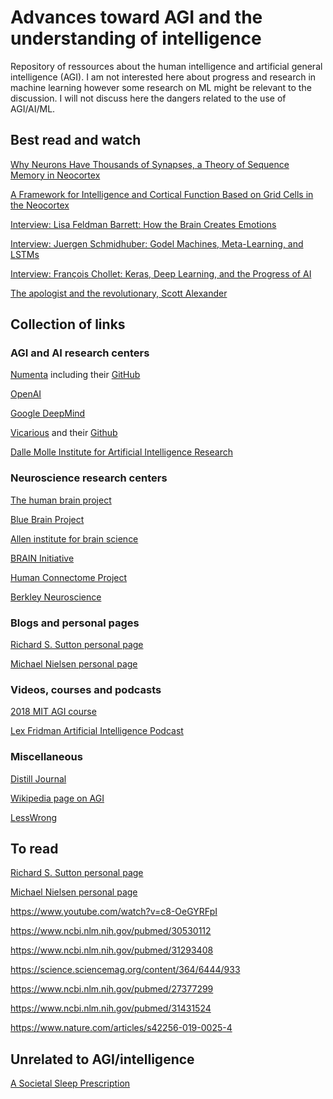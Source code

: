 # Advances toward AGI and the understanding of intelligence

Repository of ressources about the human intelligence and artificial general intelligence (AGI). I am not interested here about progress and research in machine learning however some research on ML might be relevant to the discussion. I will not discuss here the dangers related to the use of AGI/AI/ML.

## Best read and watch

[Why Neurons Have Thousands of Synapses, a Theory of Sequence Memory in Neocortex](https://www.frontiersin.org/articles/10.3389/fncir.2016.00023/full)

[A Framework for Intelligence and Cortical Function Based on Grid Cells in the Neocortex](https://www.frontiersin.org/articles/10.3389/fncir.2018.00121/full)

[Interview: Lisa Feldman Barrett: How the Brain Creates Emotions](https://www.youtube.com/watch?v=qwsft6tmvBA)

[Interview: Juergen Schmidhuber: Godel Machines, Meta-Learning, and LSTMs](https://www.youtube.com/watch?v=3FIo6evmweo)

[Interview: François Chollet: Keras, Deep Learning, and the Progress of AI](https://www.youtube.com/watch?v=Bo8MY4JpiXE)

[The apologist and the revolutionary, Scott Alexander ](https://www.lesswrong.com/posts/ZiQqsgGX6a42Sfpii/the-apologist-and-the-revolutionary)

## Collection of links

### AGI and AI research centers

[Numenta](https://numenta.com/) including their [GitHub](https://github.com/numenta)

[OpenAI](https://openai.com/)

[Google DeepMind](https://deepmind.com/research)

[Vicarious](https://www.vicarious.com/) and their [Github](https://github.com/vicariousinc)

[Dalle Molle Institute for Artificial Intelligence Research](http://www.idsia.ch/idsia_en.html)

### Neuroscience research centers

[The human brain project](https://www.humanbrainproject.eu/en/)

[Blue Brain Project](https://www.epfl.ch/research/domains/bluebrain/)

[Allen institute for brain science](https://alleninstitute.org/what-we-do/brain-science/research/scientific-publications/)

[BRAIN Initiative](https://braininitiative.nih.gov/)

[Human Connectome Project](http://www.humanconnectomeproject.org/)

[Berkley Neuroscience](https://neuroscience.berkeley.edu/)

### Blogs and personal pages

[Richard S. Sutton personal page](http://incompleteideas.net/)

[Michael Nielsen personal page](http://michaelnielsen.org/)

### Videos, courses and podcasts

[2018 MIT AGI course](https://agi.mit.edu/)

[Lex Fridman Artificial Intelligence Podcast](https://lexfridman.com/ai/)

### Miscellaneous

[Distill Journal](https://distill.pub/)

[Wikipedia page on AGI](https://en.wikipedia.org/wiki/Artificial_general_intelligence)

[LessWrong](https://www.lesswrong.com/)

## To read

[Richard S. Sutton personal page](http://incompleteideas.net/)

[Michael Nielsen personal page](http://michaelnielsen.org/)

https://www.youtube.com/watch?v=c8-OeGYRFpI

https://www.ncbi.nlm.nih.gov/pubmed/30530112

https://www.ncbi.nlm.nih.gov/pubmed/31293408

https://science.sciencemag.org/content/364/6444/933

https://www.ncbi.nlm.nih.gov/pubmed/27377299

https://www.ncbi.nlm.nih.gov/pubmed/31431524

https://www.nature.com/articles/s42256-019-0025-4

## Unrelated to AGI/intelligence

[A Societal Sleep Prescription](https://www.cell.com/neuron/pdf/S0896-6273(19)30565-3.pdf)
